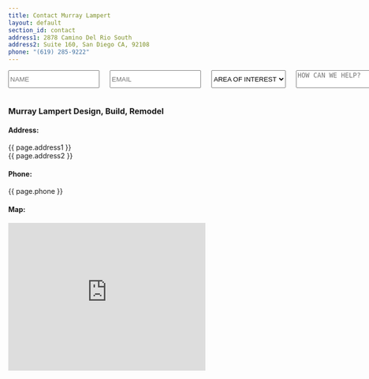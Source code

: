 ```yaml
---
title: Contact Murray Lampert
layout: default
section_id: contact
address1: 2878 Camino Del Rio South
address2: Suite 160, San Diego CA, 92108
phone: "(619) 285-9222"
---
```


  <div class='medium-8 columns'>
    <div class='form'>
      <div class='row'>
        <form id='contact_form' method='POST'>
          <div class='large-12 columns'>
            <p id='thanks' style='display: none;'>
              Thanks for contacting us, we'll be in touch soon!
            </p>
          </div>
          <div class='medium-12 columns'>
            <input class='required' name='name' placeholder='NAME' type='text'>
            <input class='required email' name='email' placeholder='EMAIL' type='text'>
            <select class='required' name='select' placeholder='AREA OF INTEREST'>
              <option value="area-of-interest">AREA OF INTEREST</option>
              <option value="total-renovation">Total Renovation</option>
              <option value="room-addition">Room Addition</option>
              <option value="second-store">Second Story</option>
              <option value="kitchen">Kitchen</option>
              <option value="bathroom">Bathroom</option>
              <option value="other">Other</option>
            </select>
            <textarea class='required' name='message' placeholder='HOW CAN WE HELP?'></textarea>
            <input class='button white' type='submit'>
          </div>
        </form>
      </div>
    </div>
    <div class='two spacing'></div>
  </div>
  <div class='medium-4 columns'>
    <div class='contact-details'>
      <h3>Murray Lampert Design, Build, Remodel</h3>
      <h4>Address:</h4>
      <p>{{ page.address1 }}<br>{{ page.address2 }}</p>
      <h4>Phone:</h4>
      <p>{{ page.phone }}</p>
      <h4>Map:</h4>
      <iframe src="https://www.google.com/maps/embed?pb=!1m14!1m8!1m3!1d53676.110066872054!2d-117.13469700000002!3d32.772185!3m2!1i1024!2i768!4f13.1!3m3!1m2!1s0x0%3A0x409268b5dbfcff56!2sMurray+Lampert+Design%2C+Build%2C+Remodel!5e0!3m2!1sen!2sus!4v1497635068979" width="400" height="300" frameborder="0" style="border:0" allowfullscreen></iframe>
    </div>
  </div>
  <div class='four spacing'></div>
